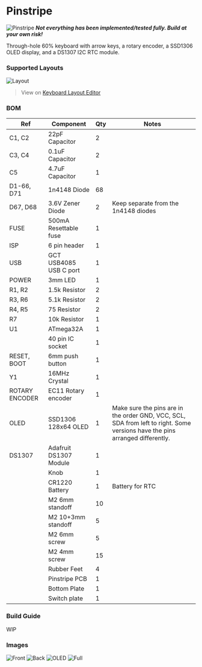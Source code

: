 # Pinstripe

![Pinstripe](https://i.imgur.com/yUHyV73.jpg)
***Not everything has been implemented/tested fully. Build at your own risk!***

Through-hole 60% keyboard with arrow keys, a rotary encoder, a SSD1306 OLED display, and a DS1307 I2C RTC module.




### Supported Layouts
![Layout](https://i.imgur.com/j5zc8Iz.png)
> View on [Keyboard Layout Editor](http://www.keyboard-layout-editor.com/#/gists/76d009fbf60b83c250d901e28f7cc0d1)

### BOM
| Ref     | Component              | Qty | Notes |
| ---     | ---------              | --- | ----- |
| C1, C2  | 22pF Capacitor         | 2 
| C3, C4  | 0.1uF Capacitor        | 2
| C5      | 4.7uF Capacitor        | 1 
| D1-66, D71 | 1n4148 Diode        | 68
| D67, D68 | 3.6V Zener Diode      | 2  | Keep separate from the 1n4148 diodes
| FUSE    | 500mA Resettable fuse  | 1
| ISP     | 6 pin header           | 1
| USB     | GCT USB4085 USB C port | 1
| POWER   | 3mm LED                | 1
| R1, R2  | 1.5k Resistor          | 2 
| R3, R6  | 5.1k Resistor          | 2 
| R4, R5  | 75 Resistor            | 2 
| R7      | 10k Resistor           | 1 
| U1      | ATmega32A              | 1
|         | 40 pin IC socket       | 1
| RESET, BOOT | 6mm push button    | 1
| Y1      | 16MHz Crystal          | 1
| ROTARY ENCODER | EC11 Rotary encoder | 1
| OLED    | SSD1306 128x64 OLED    | 1 | Make sure the pins are in the order GND, VCC, SCL, SDA from left to right. Some versions have the pins arranged differently.
| DS1307  | Adafruit DS1307 Module | 1
|         | Knob                   | 1
|         | CR1220 Battery         | 1 | Battery for RTC
|         | M2 6mm standoff        | 10
|         | M2 10+3mm standoff     | 5
|         | M2 6mm screw           | 5
|         | M2 4mm screw           | 15
|         | Rubber Feet            | 4
|         | Pinstripe PCB          | 1
|         | Bottom Plate           | 1
|         | Switch plate           | 1

### Build Guide
WIP

### Images
![Front](https://i.imgur.com/zxUP374.jpg)
![Back](https://i.imgur.com/iYaOw6d.jpg)
![OLED](https://i.imgur.com/Nr2kXRJ.jpg)
![Full](https://i.imgur.com/zxUP374.jpg)
